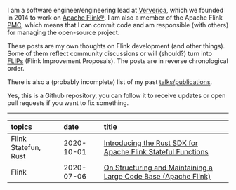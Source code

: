I am a software engineer/engineering lead at
[Ververica](https://ververica.com), which we founded in 2014 to work on [Apache
Flink®](https://flink.apache.org). I am also a member of the Apache Flink
[PMC](https://www.apache.org/dev/pmc.html), which means that I can commit code
and am responsible (with others) for managing the open-source project.

These posts are my own thoughts on Flink development (and other things). Some
of them reflect community discussions or will (should?) turn into
[FLIPs](https://cwiki.apache.org/confluence/display/FLINK/Flink+Improvement+Proposals)
(Flink Improvement Proposals). The posts are in reverse chronological order.

There is also a (probably incomplete) list of my past
[talks/publications](publications.md).

Yes, this is a Github repository, you can follow it to receive updates or open
pull requests if you want to fix something.


---

| topics | date | title |
|:-------|:-----|:------|
| Flink Statefun, Rust | 2020-10-01 | [Introducing the Rust SDK for Apache Flink Stateful Functions](posts/2020-10-01-intro-rust-sdk.md)
| Flink | 2020-07-06 | [On Structuring and Maintaining a Large Code Base (Apache Flink)](posts/2020-07-06-structuring-large-code-base.md)
